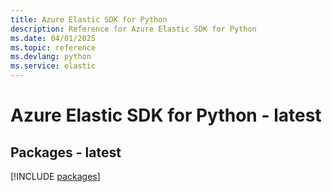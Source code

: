 ```yaml
---
title: Azure Elastic SDK for Python
description: Reference for Azure Elastic SDK for Python
ms.date: 04/01/2025
ms.topic: reference
ms.devlang: python
ms.service: elastic
---
```

# Azure Elastic SDK for Python - latest
## Packages - latest
[!INCLUDE [packages](elastic-index.md)]